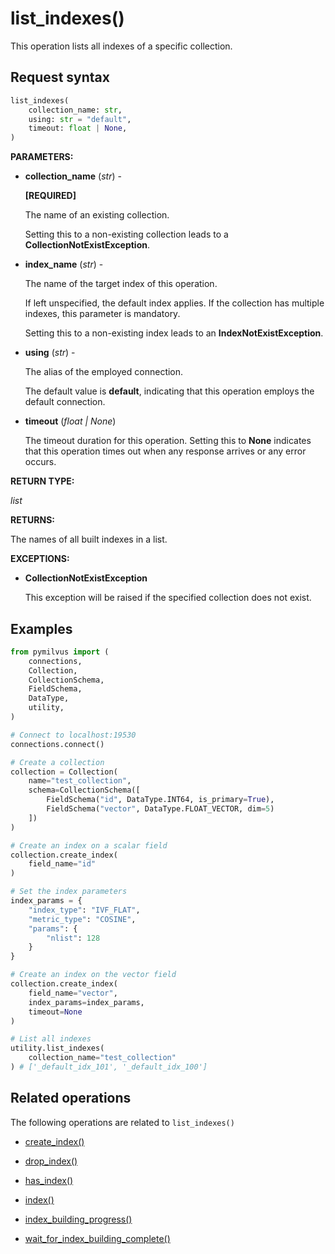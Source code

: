 # list_indexes()

This operation lists all indexes of a specific collection.

## Request syntax

```python
list_indexes(
    collection_name: str,
    using: str = "default",
    timeout: float | None,
)
```

__PARAMETERS:__

- __collection_name__ (_str_) -

    __[REQUIRED]__

    The name of an existing collection.

    Setting this to a non-existing collection leads to a __CollectionNotExistException__.

- __index_name__ (_str_) -

    The name of the target index of this operation.

    If left unspecified, the default index applies. If the collection has multiple indexes, this parameter is mandatory.

    Setting this to a non-existing index leads to an __IndexNotExistException__.

- __using__ (_str_) - 

    The alias of the employed connection.

    The default value is __default__, indicating that this operation employs the default connection.

- __timeout__ (_float _|_ None_)  

    The timeout duration for this operation. Setting this to __None__ indicates that this operation times out when any response arrives or any error occurs.

__RETURN TYPE:__

_list_

__RETURNS:__

The names of all built indexes in a list.

__EXCEPTIONS:__

- __CollectionNotExistException__

    This exception will be raised if the specified collection does not exist.

## Examples

```python
from pymilvus import (
    connections, 
    Collection, 
    CollectionSchema, 
    FieldSchema, 
    DataType, 
    utility,
)

# Connect to localhost:19530
connections.connect()

# Create a collection
collection = Collection(
    name="test_collection",
    schema=CollectionSchema([
        FieldSchema("id", DataType.INT64, is_primary=True),
        FieldSchema("vector", DataType.FLOAT_VECTOR, dim=5)
    ])
)

# Create an index on a scalar field
collection.create_index(
    field_name="id"
)

# Set the index parameters
index_params = {
    "index_type": "IVF_FLAT",
    "metric_type": "COSINE",
    "params": {
        "nlist": 128
    }
}

# Create an index on the vector field
collection.create_index(
    field_name="vector", 
    index_params=index_params, 
    timeout=None
)

# List all indexes
utility.list_indexes(
    collection_name="test_collection"
) # ['_default_idx_101', '_default_idx_100']
```

## Related operations

The following operations are related to `list_indexes()`

- [create_index()](./Collection/create_index.md)

- [drop_index()](./Collection/drop_index.md)

- [has_index()](./Collection/has_index.md)

- [index()](./Collection/index.md)

- [index_building_progress()](./index_building_progress.md)

- [wait_for_index_building_complete()](./wait_for_index_building_complete.md)

